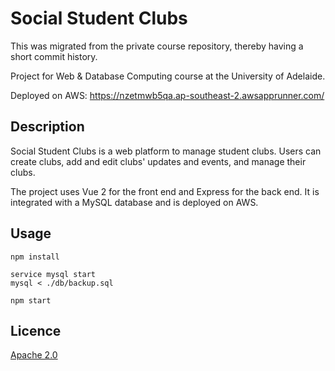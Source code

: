 # Social Student Clubs
This was migrated from the private course repository, thereby having a short commit history.

Project for Web & Database Computing course at the University of Adelaide.

Deployed on AWS: https://nzetmwb5qa.ap-southeast-2.awsapprunner.com/

## Description
Social Student Clubs is a web platform to manage student clubs. Users can create clubs, add and edit clubs' updates and events, and manage their clubs.

The project uses Vue 2 for the front end and Express for the back end. It is integrated with a MySQL database and is deployed on AWS.
## Usage
```
npm install

service mysql start
mysql < ./db/backup.sql

npm start
```
## Licence
[Apache 2.0](https://choosealicense.com/licenses/apache-2.0/)
